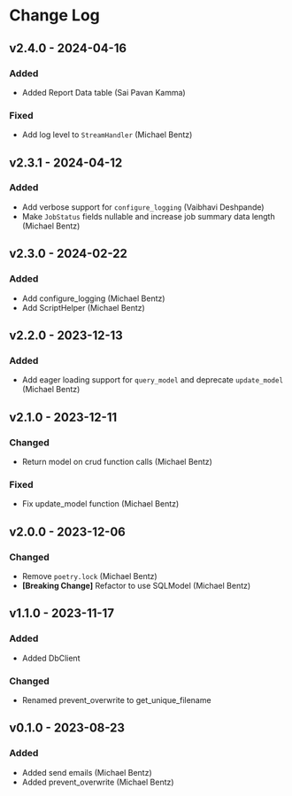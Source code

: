# Change Log

## v2.4.0 - 2024-04-16
### Added
 * Added Report Data table (Sai Pavan Kamma)
### Fixed
 * Add log level to `StreamHandler` (Michael Bentz)

## v2.3.1 - 2024-04-12
### Added
 * Add verbose support for `configure_logging` (Vaibhavi Deshpande)
 * Make `JobStatus` fields nullable and increase job summary data length (Michael Bentz)

## v2.3.0 - 2024-02-22
### Added
 * Add configure_logging (Michael Bentz)
 * Add ScriptHelper (Michael Bentz)

## v2.2.0 - 2023-12-13
### Added
 * Add eager loading support for `query_model` and deprecate `update_model` (Michael Bentz)

## v2.1.0 - 2023-12-11
### Changed
 * Return model on crud function calls (Michael Bentz)
### Fixed
 * Fix update_model function (Michael Bentz)
 

## v2.0.0 - 2023-12-06
### Changed
 * Remove `poetry.lock` (Michael Bentz)
 * __[Breaking Change]__ Refactor to use SQLModel (Michael Bentz)

## v1.1.0 - 2023-11-17
### Added
* Added DbClient

### Changed
* Renamed prevent_overwrite to get_unique_filename

## v0.1.0 - 2023-08-23
### Added
* Added send emails (Michael Bentz)
* Added prevent_overwrite (Michael Bentz)
